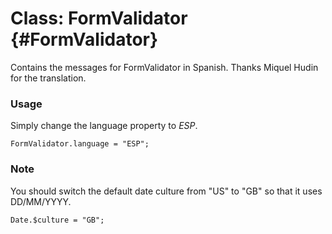 Class: FormValidator {#FormValidator}
=====================================

Contains the messages for FormValidator in Spanish. Thanks Miquel Hudin for the translation.

### Usage

Simply change the language property to *ESP*.

	FormValidator.language = "ESP";

### Note

You should switch the default date culture from "US" to "GB" so that it uses DD/MM/YYYY.

	Date.$culture = "GB";

[FormValidator]: http://www.clientcide.com/docs/Forms/FormValidator#FormValidator
